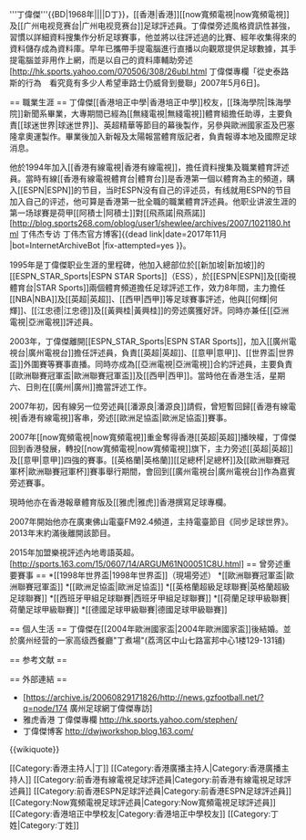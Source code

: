 '''丁偉傑'''{{BD|1968年||||D丁}}，[[香港|香港]][[now寬頻電視|now寬頻電視]]及[[广州电视竞赛台|广州电视竞赛台]]足球評述員。丁偉傑旁述風格資訊性甚強，習慣以詳細資料搜集作分析足球賽事，他並將以往評述過的比賽、經年收集得來的資料儲存成為資料庫。早年已攜帶手提電腦進行直播以向觀眾提供足球數據，其手提電腦並非用作上網，而是以自己的資料庫輔助旁述<ref>[http://hk.sports.yahoo.com/070506/308/26ubl.html 丁偉傑專欄「從史泰路斯的行為　看究竟有多少人希望車路士仍威脅到曼聯」2007年5月6日]</ref>。

== 職業生涯 ==
丁偉傑[[香港培正中學|香港培正中學]]校友，[[珠海學院|珠海學院]]新聞系畢業，大專期間已經為[[無綫電視|無綫電視]]體育組擔任助導，主要負責[[球迷世界|球迷世界]]、英超精華等節目的幕後製作，另參與歐洲國家盃及巴塞隆拿奧運製作。畢業後加入新報及太陽報當體育版記者，負責報導本地及國際足球消息。

他於1994年加入[[香港有線電視|香港有線電視]]，擔任資料搜集及職業體育評述員。當時有線[[香港有線電視體育台|體育台]]是香港第一個以體育為主的頻道，購入[[ESPN|ESPN]]的节目，当时ESPN没有自己的评述员，有线就用ESPN的节目加入自己的评述，他可算是香港第一批全職的職業體育評述員。他职业讲波生涯的第一场球賽是荷甲[[阿積士|阿積士]]對[[飛燕諾|飛燕諾]]<ref>[http://blog.sports268.com/oblog/user1/shewlee/archives/2007/1021180.html 丁伟杰专访 丁伟杰官方博客]{{dead link|date=2017年11月 |bot=InternetArchiveBot |fix-attempted=yes }}</ref>。

1995年是丁偉傑职业生涯的里程碑，他加入總部位於[[新加坡|新加坡]]的[[ESPN_STAR_Sports|ESPN STAR Sports]]（ESS），於[[ESPN|ESPN]]及[[衛視體育台|STAR Sports]]兩個體育頻道擔任足球評述工作，效力8年間，主力擔任[[NBA|NBA]]及[[英超|英超]]、[[西甲|西甲]]等足球賽事評述，他與[[何輝|何輝]]、[[江忠德|江忠德]]及[[黃興桂|黃興桂]]的旁述廣獲好評。同時亦兼任[[亞洲電視|亞洲電視]]評述員。

2003年，丁偉傑離開[[ESPN_STAR_Sports|ESPN STAR Sports]]，加入[[廣州電視台|廣州電視台]]擔任評述員，負責[[英超|英超]]、[[意甲|意甲]]、[[世界盃|世界盃]]外圍賽等賽事直播。同時亦成為[[亞洲電視|亞洲電視]]合約評述員，主要負責[[歐洲聯賽冠軍盃|歐洲聯賽冠軍盃]]及[[西甲|西甲]]。當時他在香港生活，星期六、日則在[[廣州|廣州]]擔當評述工作。

2007年初，因有線另一位旁述員[[潘源良|潘源良]]請假，曾短暫回歸[[香港有線電視|香港有線電視]]客串，旁述[[歐洲足協盃|歐洲足協盃]]賽事。

2007年[[now寬頻電視|now寬頻電視]]重金奪得香港[[英超|英超]]播映權，丁偉傑回到香港發展，轉投[[now寬頻電視|now寬頻電視]]旗下，主力旁述[[英超|英超]]及[[意甲|意甲]]四強的賽事。[[英格蘭|英格蘭]][[足總杯|足總杯]]及[[歐洲聯賽冠軍杯|歐洲聯賽冠軍杯]]賽事舉行期間，會回到[[廣州電視台|廣州電視台]]作為嘉賓旁述賽事。

現時他亦在香港報章體育版及[[雅虎|雅虎]]香港撰寫足球專欄。

2007年開始他亦在廣東佛山電臺FM92.4頻道，主持電臺節目《同步足球世界》。2013年末約滿後離開該節目。

2015年加盟樂視評述內地粵語英超。[http://sports.163.com/15/0607/14/ARGUM61N00051C8U.html]
== 曾旁述重要賽事 ==
*[[1998年世界盃|1998年世界盃]]（現場旁述）
*[[歐洲聯賽冠軍盃|歐洲聯賽冠軍盃]]
*[[歐洲足協盃|歐洲足協盃]]
*[[英格蘭超級足球聯賽|英格蘭超級足球聯賽]]
*[[西班牙甲組足球聯賽|西班牙甲組足球聯賽]]
*[[荷蘭足球甲級聯賽|荷蘭足球甲級聯賽]]
*[[德國足球甲級聯賽|德國足球甲級聯賽]]

== 個人生活 ==
丁偉傑在[[2004年歐洲國家盃|2004年歐洲國家盃]]後結婚。並於廣州经营的一家高级西餐廳"丁煮場"(荔湾区中山七路富邦中心1楼129-131铺)

== 参考文献 ==
<div class="references-small">
<references />
</div>

== 外部連結 ==
* [https://archive.is/20060829171826/http://news.gzfootball.net/?q=node/174 廣州足球網丁偉傑專訪]
* 雅虎香港 丁偉傑專欄 http://hk.sports.yahoo.com/stephen/
* 丁偉傑博客 http://dwjworkshop.blog.163.com/

{{wikiquote}}

[[Category:香港主持人|丁]]
[[Category:香港廣播主持人|Category:香港廣播主持人]]
[[Category:前香港有線電視足球評述員|Category:前香港有線電視足球評述員]]
[[Category:前香港ESPN足球評述員|Category:前香港ESPN足球評述員]]
[[Category:Now寬頻電視足球評述員|Category:Now寬頻電視足球評述員]]
[[Category:香港培正中學校友|Category:香港培正中學校友]]
[[Category:丁姓|Category:丁姓]]